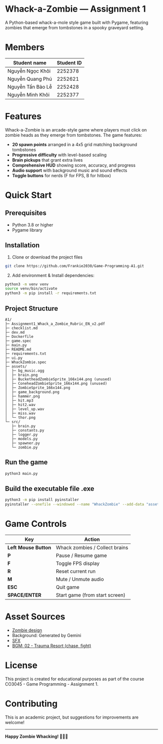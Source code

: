 # Whack-a-Zombie — Assignment 1

A Python-based whack-a-mole style game built with Pygame, featuring zombies that emerge from tombstones in a spooky graveyard setting.

# Members
| **Student name** | **Student ID** |
|-----|--------|
| Nguyễn Ngọc Khôi | 2252378 |
| Nguyễn Quang Phú | 2252621 |
| Nguyễn Tấn Bảo Lễ | 2252428 |
| Nguyễn Minh Khôi | 2252377 |

# Features

Whack-a-Zombie is an arcade-style game where players must click on zombie heads as they emerge from tombstones. The game features:

- **20 spawn points** arranged in a 4x5 grid matching background tombstones
- **Progressive difficulty** with level-based scaling
- **Brain pickups** that grant extra lives
- **Comprehensive HUD** showing score, accuracy, and progress
- **Audio support** with background music and sound effects
- **Toggle buttons** for nerds (F for FPS, B for hitbox)

# Quick Start

## Prerequisites

- Python 3.8 or higher
- Pygame library

## Installation

1. Clone or download the project files
```bash
git clone https://github.com/Frankie2030/Game-Programming-A1.git
```
2. Add environment & Install dependencies:

```bash
python3 -m venv venv
source venv/bin/activate
python3 -m pip install -r requirements.txt
```

## Project Structure
```
A1/
├─ Assignment1_Whack_a_Zombie_Rubric_EN_v2.pdf
├─ checklist.md
├─ dev.md
├─ Dockerfile
├─ game.spec
├─ main.py
├─ README.md
├─ requirements.txt
├─ ui.py
├─ WhackZombie.spec
├─ assets/
│  ├─ bg_music.ogg
│  ├─ brain.png
│  ├─ BucketheadZombieSprite_166x144.png (unused)
│  ├─ ConeheadZombieSprite_166x144.png (unused)
│  ├─ ZombieSprite_166x144.png
│  ├─ game_background.png
│  ├─ hammer.png
│  ├─ hit.mp3
│  ├─ hit2.wav
│  ├─ level_up.wav
│  ├─ miss.wav
│  └─ thor.png
└─ src/
   ├─ brain.py
   ├─ constants.py
   ├─ logger.py
   ├─ models.py
   ├─ spawner.py
   └─ zombie.py
```

## Run the game

```bash
python3 main.py
```

## Build the executable file .exe

```bash
python3 -m pip install pyinstaller
pyinstaller --onefile --windowed --name "WhackZombie" --add-data "assets:assets" main.py 
```

# Game Controls

| Key | Action |
|-----|--------|
| **Left Mouse Button** | Whack zombies / Collect brains |
| **P** | Pause / Resume game |
| **F** | Toggle FPS display |
| **R** | Reset current run |
| **M** | Mute / Unmute audio |
| **ESC** | Quit game |
| **SPACE/ENTER** | Start game (from start screen) |

# Asset Sources
- [Zombie design](https://github.com/aayush-musyaju/plant-vs-zombies/tree/main/public/assets/images/Zombies)
- Background: Generated by Gemini
- [SFX](https://github.com/ULTIMATE-Mystery/Game-programming-HCMUT-Semester-222/tree/Assignment-1/Resources/sounds)
- [BGM: 02 - Trauma Resort (chase, fight)](https://rustedstudio.itch.io/free-music-apocalypse-z)

# License

This project is created for educational purposes as part of the course CO3045 - Game Programming - Assignment 1.

# Contributing

This is an academic project, but suggestions for improvements are welcome!

---

**Happy Zombie Whacking! 🧟‍♂️🔨**
